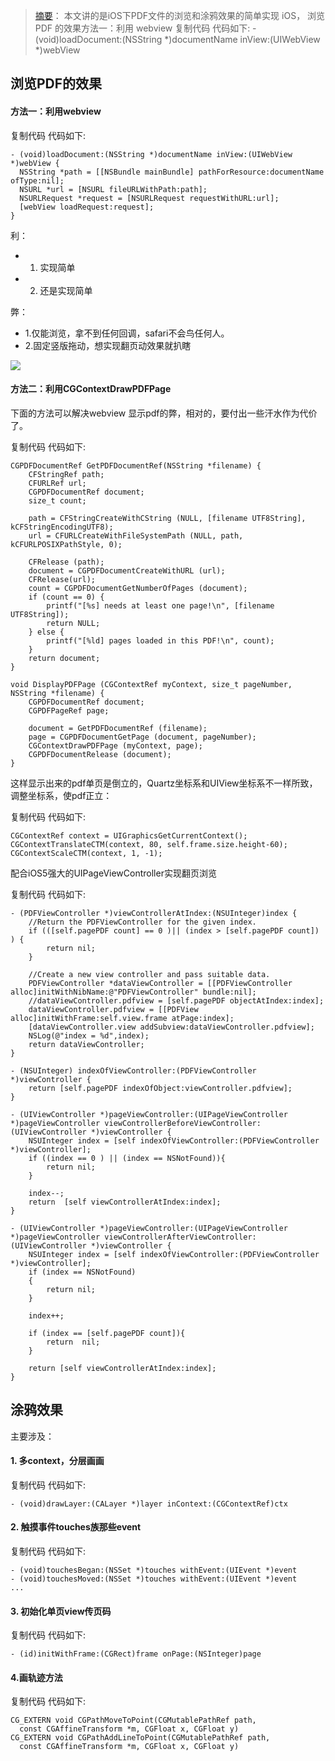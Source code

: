 > [摘要](https://yq.aliyun.com/ziliao/112052?spm=a2c4e.11155472.blogcont.19.19533692WL19I5)： 本文讲的是iOS下PDF文件的浏览和涂鸦效果的简单实现 iOS， 浏览 PDF 的效果方法一：利用 webview 复制代码 代码如下: - (void)loadDocument:(NSString *)documentName inView:(UIWebView *)webView 


## 浏览PDF的效果 ##

#### 方法一：利用webview ####

复制代码 代码如下:

```
- (void)loadDocument:(NSString *)documentName inView:(UIWebView *)webView {  
  NSString *path = [[NSBundle mainBundle] pathForResource:documentName ofType:nil];  
  NSURL *url = [NSURL fileURLWithPath:path];  
  NSURLRequest *request = [NSURLRequest requestWithURL:url];  
  [webView loadRequest:request];  
} 
```

利：      

* 1. 实现简单
* 2. 还是实现简单

弊：

* 1.仅能浏览，拿不到任何回调，safari不会鸟任何人。        
* 2.固定竖版拖动，想实现翻页动效果就扒瞎

![](https://yunqi-tech.oss-cn-hangzhou.aliyuncs.com/2015102894335125.png?x-oss-process=image/watermark,image_aW1wb3J0LmpwZw==,g_se,x_1,y_1)

#### 方法二：利用CGContextDrawPDFPage ####
下面的方法可以解决webview 显示pdf的弊，相对的，要付出一些汗水作为代价了。

复制代码 代码如下:

```
CGPDFDocumentRef GetPDFDocumentRef(NSString *filename) {  
    CFStringRef path;  
    CFURLRef url;  
    CGPDFDocumentRef document;  
    size_t count;  
      
    path = CFStringCreateWithCString (NULL, [filename UTF8String], kCFStringEncodingUTF8);  
    url = CFURLCreateWithFileSystemPath (NULL, path, kCFURLPOSIXPathStyle, 0);  
      
    CFRelease (path);  
    document = CGPDFDocumentCreateWithURL (url);  
    CFRelease(url);  
    count = CGPDFDocumentGetNumberOfPages (document);  
    if (count == 0) {  
        printf("[%s] needs at least one page!\n", [filename UTF8String]);  
        return NULL;   
    } else {  
        printf("[%ld] pages loaded in this PDF!\n", count);  
    }  
    return document;  
}  
  
void DisplayPDFPage (CGContextRef myContext, size_t pageNumber, NSString *filename) {  
    CGPDFDocumentRef document;  
    CGPDFPageRef page;  
      
    document = GetPDFDocumentRef (filename);  
    page = CGPDFDocumentGetPage (document, pageNumber);  
    CGContextDrawPDFPage (myContext, page);  
    CGPDFDocumentRelease (document);  
} 

```
这样显示出来的pdf单页是倒立的，Quartz坐标系和UIView坐标系不一样所致，调整坐标系，使pdf正立：      

复制代码 代码如下:

```
CGContextRef context = UIGraphicsGetCurrentContext();  
CGContextTranslateCTM(context, 80, self.frame.size.height-60);  
CGContextScaleCTM(context, 1, -1); 
```

配合iOS5强大的UIPageViewController实现翻页浏览

复制代码 代码如下:

```
- (PDFViewController *)viewControllerAtIndex:(NSUInteger)index {  
    //Return the PDFViewController for the given index.  
    if (([self.pagePDF count] == 0 )|| (index > [self.pagePDF count]) ) {  
        return nil;  
    }  
      
    //Create a new view controller and pass suitable data.  
    PDFViewController *dataViewController = [[PDFViewController alloc]initWithNibName:@"PDFViewController" bundle:nil];  
    //dataViewController.pdfview = [self.pagePDF objectAtIndex:index];  
    dataViewController.pdfview = [[PDFView alloc]initWithFrame:self.view.frame atPage:index];  
    [dataViewController.view addSubview:dataViewController.pdfview];  
    NSLog(@"index = %d",index);  
    return dataViewController;  
}  
  
- (NSUInteger) indexOfViewController:(PDFViewController *)viewController {  
    return [self.pagePDF indexOfObject:viewController.pdfview];  
}  
  
- (UIViewController *)pageViewController:(UIPageViewController *)pageViewController viewControllerBeforeViewController:(UIViewController *)viewController {  
    NSUInteger index = [self indexOfViewController:(PDFViewController *)viewController];  
    if ((index == 0 ) || (index == NSNotFound)){  
        return nil;  
    }  
      
    index--;  
    return  [self viewControllerAtIndex:index];  
}  
  
- (UIViewController *)pageViewController:(UIPageViewController *)pageViewController viewControllerAfterViewController:(UIViewController *)viewController {  
    NSUInteger index = [self indexOfViewController:(PDFViewController *)viewController];  
    if (index == NSNotFound)  
    {  
        return nil;  
    }  
      
    index++;  
      
    if (index == [self.pagePDF count]){  
        return  nil;  
    }  
      
    return [self viewControllerAtIndex:index];  
} 

```

## 涂鸦效果 ##

主要涉及：

#### 1. 多context，分层画画 ####

复制代码 代码如下:

```
- (void)drawLayer:(CALayer *)layer inContext:(CGContextRef)ctx
```
#### 2. 触摸事件touches族那些event ####

复制代码 代码如下:

```
- (void)touchesBegan:(NSSet *)touches withEvent:(UIEvent *)event 
- (void)touchesMoved:(NSSet *)touches withEvent:(UIEvent *)event 
...
```

#### 3. 初始化单页view传页码 ####

复制代码 代码如下:

```
- (id)initWithFrame:(CGRect)frame onPage:(NSInteger)page
```

#### 4.画轨迹方法 ####

复制代码 代码如下:

```
CG_EXTERN void CGPathMoveToPoint(CGMutablePathRef path,
  const CGAffineTransform *m, CGFloat x, CGFloat y)
CG_EXTERN void CGPathAddLineToPoint(CGMutablePathRef path,
  const CGAffineTransform *m, CGFloat x, CGFloat y)
```